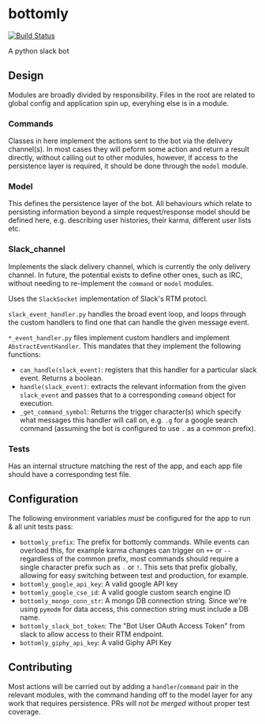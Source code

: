 # bottomly
[![Build Status](https://travis-ci.org/Sharkwald/bottomly.svg?branch=master)](https://travis-ci.org/Sharkwald/bottomly)

A python slack bot

## Design

Modules are broadly divided by responsibility. Files in the root are related to global config and application spin up, everyhing else is in a module.

### Commands

Classes in here implement the actions sent to the bot via the delivery channel(s). In most cases they will peform some action and return a result directly, without calling out to other modules, however, if access to the persistence layer is required, it should be done through the `model` module.

### Model

This defines the persistence layer of the bot. All behaviours which relate to persisting information beyond a simple request/response model should be defined here, e.g. describing user histories, their karma, different user lists etc.

### Slack_channel

Implements the slack delivery channel, which is currently the only delivery channel. In future, the potential exists to define other ones, such as IRC, without needing to re-implement the `command` or `model` modules.

Uses the `SlackSocket` implementation of Slack's RTM protocl.

`slack_event_handler.py` handles the broad event loop, and loops through the custom handlers to find one that can handle the given message event.

`*_event_handler.py` files implement custom handlers and implement `AbstractEventHandler`. This mandates that they implement the following functions:

* `can_handle(slack_event)`: registers that this handler for a particular slack event. Returns a boolean.
* `handle(slack_event)`: extracts the relevant information from the given `slack_event` and passes that to a corresponding `command` object for execution.
* `_get_command_symbol`: Returns the trigger character(s) which specify what messages this handler will call on, e.g. `.g` for a google search command (assuming the bot is configured to use `.` as a common prefix).

### Tests

Has an internal structure matching the rest of the app, and each app file should have a corresponding test file.

## Configuration

The following environment variables _must_ be configured for the app to run & all unit tests pass:

* `bottomly_prefix`: The prefix for bottomly commands. While events can overload this, for example karma changes can trigger on `++` or `--` regardless of the common prefix, most commands should require a single character prefix such as `.` or `!`. This sets that prefix globally, allowing for easy switching between test and production, for example.
* `bottomly_google_api_key`: A valid google API key
* `bottomly_google_cse_id`: A valid google custom search engine ID
* `bottomly_mongo_conn_str`: A mongo DB connection string. Since we're using `pymodm` for data access, this connection string must include a DB name.
* `bottomly_slack_bot_token`: The "Bot User OAuth Access Token" from slack to allow access to their RTM endpoint.
* `bottomly_giphy_api_key`: A valid Giphy API Key
## Contributing

Most actions will be carried out by adding a `handler`/`command` pair in the relevant modules, with the command handing off to the model layer for any work that requires persistence. PRs will *not be merged* without proper test coverage.

